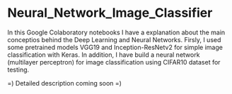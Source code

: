 # Neural_Network_Image_Classifier

In this Google Colaboratory notebooks I have a explanation about the main conceptios behind the Deep Learning and Neural Networks. 
Firsly, I used some pretrained models VGG19 and Inception-ResNetv2 for simple image classification with Keras.
In addition, I have build a neural network (multilayer perceptron) for image classification using CIFAR10 dataset for testing.

=) Detailed description coming soon =)
